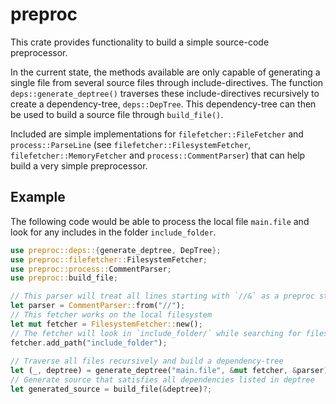 # preproc
This crate provides functionality to build a simple source-code preprocessor.

In the current state, the methods available are only capable of generating 
a single file from several source files through include-directives. The 
function `deps::generate_deptree()` traverses these include-directives recursively 
to create a dependency-tree, `deps::DepTree`. This dependency-tree can then be
used to build a source file through `build_file()`.
 
Included are simple implementations for `filefetcher::FileFetcher` and `process::ParseLine` 
(see `filefetcher::FilesystemFetcher`, `filefetcher::MemoryFetcher` and 
`process::CommentParser`) that can help build a very simple preprocessor.
 
## Example
The following code would be able to process the local file `main.file` and look for
any includes in the folder `include_folder`.
 
```rust
use preproc::deps::{generate_deptree, DepTree};
use preproc::filefetcher::FilesystemFetcher;
use preproc::process::CommentParser;
use preproc::build_file;

// This parser will treat all lines starting with `//&` as a preproc statement
let parser = CommentParser::from("//");
// This fetcher works on the local filesystem
let mut fetcher = FilesystemFetcher::new();
// The fetcher will look in `include_folder/` while searching for files
fetcher.add_path("include_folder");
 
// Traverse all files recursively and build a dependency-tree
let (_, deptree) = generate_deptree("main.file", &mut fetcher, &parser)?;
// Generate source that satisfies all dependencies listed in deptree
let generated_source = build_file(&deptree)?;
```